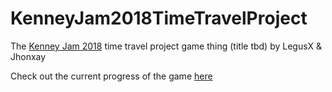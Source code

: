 # KenneyJam2018TimeTravelProject
The [Kenney Jam 2018](https://itch.io/jam/kenney-jam-2018/) time travel project game thing (title tbd) by LegusX &amp; Jhonxay

Check out the current progress of the game [here](https://codezters.github.io/KenneyJam2018TimeTravelProject/)
